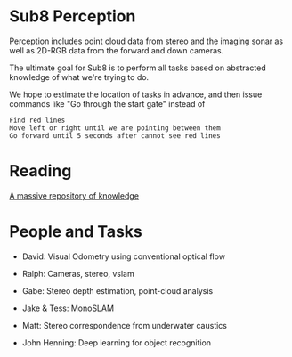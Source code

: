 Sub8 Perception
===============

Perception includes point cloud data from stereo and the imaging sonar as well as 2D-RGB data from the forward and down cameras.

The ultimate goal for Sub8 is to perform all tasks based on abstracted knowledge of what we're trying to do. 

We hope to estimate the location of tasks in advance, and then issue commands like "Go through the start gate" instead of

```
Find red lines
Move left or right until we are pointing between them
Go forward until 5 seconds after cannot see red lines
```

# Reading

[A massive repository of knowledge](https://github.com/jbhuang0604/awesome-computer-vision#books)

# People and Tasks

* David: Visual Odometry using conventional optical flow

* Ralph: Cameras, stereo, vslam

* Gabe: Stereo depth estimation, point-cloud analysis

* Jake & Tess: MonoSLAM

* Matt: Stereo correspondence from underwater caustics

* John Henning: Deep learning for object recognition